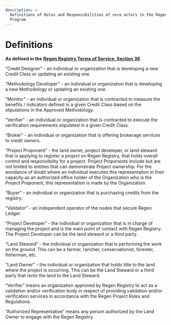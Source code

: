 ```yaml
---
description: >-
  Definitions of Roles and Responsibilities of core actors in the Regen Registry
  Program
---
```


# Definitions

**As defined in the** [**Regen Registry Terms of Service, Section 36**](https://docs.google.com/document/d/1WGvPI5NjsS4WhMCL3AyRa0oHP6j2R34YByNVRo8XDkA/edit#heading=h.yce1cz48gew1)

“Credit Designer” - an individual or organization that is developing a new Credit Class or updating an existing one.

“Methodology Developer” - an individual or organization that is developing a new Methodology or updating an existing one.&#x20;

“Monitor” - an individual or organization that is contracted to measure the benefits / indicators defined in a given Credit Class based on the stipulations in the Approved Methodology.&#x20;

“Verifier” - an individual or organization that is contracted to execute the verification requirements stipulated in a given Credit Class.

“Broker” - an individual or organization that is offering brokerage services to credit owners.

“Project Proponent” - the land owner, project developer, or land steward that is applying to register a project on Regen Registry, that holds overall control and responsibility for a project. Project Proponents include but are not limited to entities that can demonstrate Project ownership. For the avoidance of doubt where an individual executes this representation in their capacity as an authorized office holder of the Organization who is the Project Proponent, this representation is made by the Organization.

“Buyer” - an individual or organization that is purchasing credits from the registry.

“Validator” - an independent operator of the nodes that secure Regen Ledger.

“Project Developer” - the individual or organization that is in charge of managing the project and is the main point of contact with Regen Registry. The Project Developer can be the land steward or a third party.&#x20;

“Land Steward” - the individual or organization that is performing the work on the ground. This can be a farmer, rancher, conservationist, forester, fisherman, etc.&#x20;

“Land Owner” - the individual or organization that holds title to the land where the project is occurring. This can be the Land Steward or a third party that rents the land to the Land Steward.&#x20;

“Verifier” means an organization approved by Regen Registry to act as a validation and/or verification body in respect of providing validation and/or verification services in accordance with the Regen Project Rules and Regulations.&#x20;

“Authorized Representative” means any person authorized by the Land Owner to engage with the Regen Registry.
